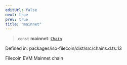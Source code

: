 ```yaml
---
editUrl: false
next: true
prev: true
title: "mainnet"
---
```


> `const` **mainnet**: [`Chain`](/api/iso-filecoin-react/index/interfaces/chain/)

Defined in: packages/iso-filecoin/dist/src/chains.d.ts:13

Filecoin EVM Mainnet chain
